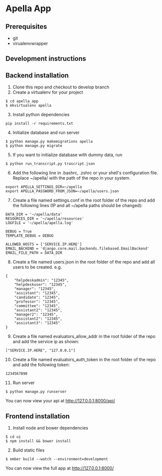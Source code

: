 Apella App 
==========

Prerequisites
------------
* git
* virualenvwrapper


Development instructions
------------------------

## Backend installation
1. Clone this repo and checkout to develop branch
2. Create a virtualenv for your project
```
$ cd apella_app
$ mkvirtualenv apella
```
3. Install python dependencies
```
pip install -r requirements.txt
```
4. Initialize database and run server
```
$ python manage.py makemigrations apella
$ python manage.py migrate
```
5. If you want to initialize database with dummy data, run
```
$ python run_transcript.py trascript.json
```
6. Add the following line in .bashrc, .zshrc or your shell's configuration file. Replace ~/apella/ with the path of the repo in your system.
```
export APELLA_SETTINGS_DIR=~/apella
export APELLA_PASSWORD_FROM_JSON=~/apella/users.json
```
7. Create a file named settings.conf in the root folder of the repo and add the following lines (IP and all ~/apella paths should be changed):
```
DATA_DIR = '~/apella/data'
RESOURCES_DIR = '~/apella/resources'
LOGFILE = '~/apella/apella.log'

DEBUG = True
TEMPLATE_DEBUG = DEBUG

ALLOWED_HOSTS = ['SERVICE.IP.HERE']
EMAIL_BACKEND = 'django.core.mail.backends.filebased.EmailBackend'
EMAIL_FILE_PATH = DATA_DIR
```
8. Create a file named users.json in the root folder of the repo and add all users to be created. e.g.
```
{
    "helpdeskadmin": "12345",
    "helpdeskuser": "12345",
    "manager": "12345",
    "assistant": "12345",
    "candidate": "12345",
    "professor": "12345",
    "committee": "12345",
    "assistant2": "12345",
    "manager2": "12345",
    "assistant2": "12345",
    "assistant3": "12345"
}
```
9. Create a file named evaluators_allow_addr in the root folder of the repo and add the service ip as shown:
```
["SERVICE.IP.HERE", "127.0.0.1"]
```
10. Create a file named evaluators_auth_token in the root folder of the repo and add the following token:
```
1234567890
```
11. Run server
```
$ python manage.py runserver
```
You can now view your api at http://127.0.0.1:8000/api/

## Frontend installation

1. Install node and bower dependencies
```
$ cd ui
$ npm install && bower install
```

2. Build static files
```
$ ember build --watch --environment=development
```

You can now view the full app at http://127.0.0.1:8000/
